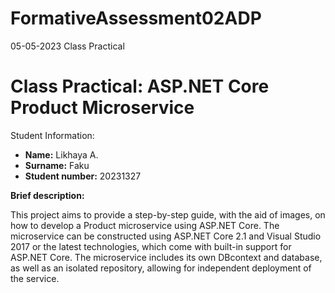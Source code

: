# FormativeAssessment02ADP
05-05-2023 Class Practical
<!DOCTYPE html>
<html>
<head>
 
</head>
<body>
  <div class="project-info">
    <h1>Class Practical: ASP.NET Core Product Microservice</h1>
    <p>Student Information:</p>
    <ul>
      <li><strong>Name:</strong> Likhaya A.</li>
      <li><strong>Surname:</strong> Faku</li>
      <li><strong>Student number:</strong> 20231327</li>
    </ul>
    <p><strong>Brief description:</strong></p>
    <p>This project aims to provide a step-by-step guide, with the aid of images, on how to develop a Product microservice using ASP.NET Core. The microservice can be constructed using ASP.NET Core 2.1 and Visual Studio 2017 or the latest technologies, which come with built-in support for ASP.NET Core. The microservice includes its own DBcontext and database, as well as an isolated repository, allowing for independent deployment of the service.</p>
  </div>
  
</body>
</html>
